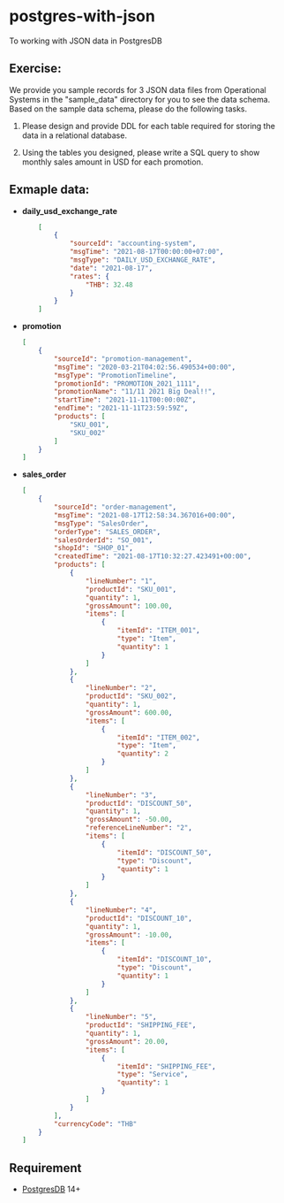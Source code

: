 # postgres-with-json
To working with JSON data in PostgresDB

## Exercise:
  We provide you sample records for 3 JSON data files from Operational Systems in the "sample_data" directory for you to see the data schema. Based on the sample data schema, please do the following tasks.
  
  1. Please design and provide DDL for each table required for storing the data in a relational database.
  
  2. Using the tables you designed, please write a SQL query to show monthly sales amount in USD for each promotion.

## Exmaple data:
- **daily_usd_exchange_rate**
    ```json
        [
            {
                "sourceId": "accounting-system", 
                "msgTime": "2021-08-17T00:00:00+07:00",
                "msgType": "DAILY_USD_EXCHANGE_RATE", 
                "date": "2021-08-17",
                "rates": {
                    "THB": 32.48
                }
            }
        ]
    ```
- **promotion**
    ```json
    [
        {
            "sourceId": "promotion-management", 
            "msgTime": "2020-03-21T04:02:56.490534+00:00", 
            "msgType": "PromotionTimeline",
            "promotionId": "PROMOTION_2021_1111",
            "promotionName": "11/11 2021 Big Deal!!",
            "startTime": "2021-11-11T00:00:00Z",
            "endTime": "2021-11-11T23:59:59Z",
            "products": [
                "SKU_001",
                "SKU_002"
            ]
        }
    ]
    ```
- **sales_order**
    ```json
    [
        {
            "sourceId": "order-management", 
            "msgTime": "2021-08-17T12:58:34.367016+00:00", 
            "msgType": "SalesOrder",
            "orderType": "SALES_ORDER", 
            "salesOrderId": "SO_001",
            "shopId": "SHOP_01",
            "createdTime": "2021-08-17T10:32:27.423491+00:00",
            "products": [
                {
                    "lineNumber": "1",
                    "productId": "SKU_001",
                    "quantity": 1,
                    "grossAmount": 100.00,
                    "items": [
                        {
                            "itemId": "ITEM_001",
                            "type": "Item",
                            "quantity": 1
                        }
                    ]
                },
                {
                    "lineNumber": "2",
                    "productId": "SKU_002",
                    "quantity": 1,
                    "grossAmount": 600.00,
                    "items": [
                        {
                            "itemId": "ITEM_002",
                            "type": "Item",
                            "quantity": 2
                        }
                    ]
                },
                {
                    "lineNumber": "3",
                    "productId": "DISCOUNT_50",
                    "quantity": 1,
                    "grossAmount": -50.00,
                    "referenceLineNumber": "2",
                    "items": [
                        {
                            "itemId": "DISCOUNT_50",
                            "type": "Discount",
                            "quantity": 1
                        }
                    ]
                },
                {
                    "lineNumber": "4",
                    "productId": "DISCOUNT_10",
                    "quantity": 1,
                    "grossAmount": -10.00,
                    "items": [
                        {
                            "itemId": "DISCOUNT_10",
                            "type": "Discount",
                            "quantity": 1
                        }
                    ]
                },
                {
                    "lineNumber": "5",
                    "productId": "SHIPPING_FEE",
                    "quantity": 1,
                    "grossAmount": 20.00,
                    "items": [
                        {
                            "itemId": "SHIPPING_FEE",
                            "type": "Service",
                            "quantity": 1
                        }
                    ]
                }
            ],
            "currencyCode": "THB"
        }
    ]
    ```

## Requirement
- [PostgresDB](https://www.postgresql.org/) 14+